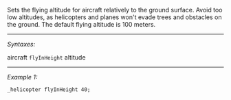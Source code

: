 Sets the flying altitude for aircraft relatively to the ground surface. Avoid too low altitudes, as helicopters and planes won't evade trees and obstacles on the ground. The default flying altitude is 100 meters.


---
*Syntaxes:*

aircraft `flyInHeight` altitude

---
*Example 1:*

```sqf
_helicopter flyInHeight 40;
```